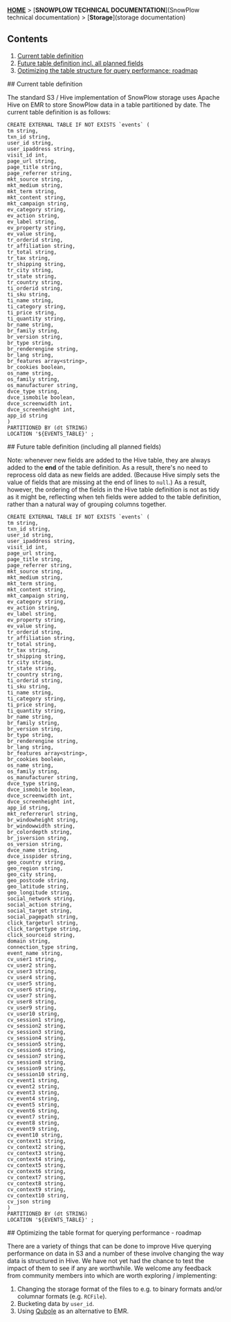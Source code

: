 [**HOME**](Home) > [**SNOWPLOW TECHNICAL DOCUMENTATION**](SnowPlow technical documentation) > [**Storage**](storage documentation)

## Contents

1. [Current table definition](#table-def)
2. [Future table definition incl. all planned fields](#future-table-def)
3. [Optimizing the table structure for query performance: roadmap](#roadmap)

<a name="table-def" />
## Current table definition

The standard S3 / Hive implementation of SnowPlow storage uses Apache Hive on EMR to store SnowPlow data in a table partitioned by date. The current table definition is as follows:

	CREATE EXTERNAL TABLE IF NOT EXISTS `events` (
	tm string,
	txn_id string,
	user_id string,
	user_ipaddress string,
	visit_id int,
	page_url string,
	page_title string,
	page_referrer string,
	mkt_source string,
	mkt_medium string,
	mkt_term string,
	mkt_content string,
	mkt_campaign string,
	ev_category string,
	ev_action string,
	ev_label string,
	ev_property string,
	ev_value string,
	tr_orderid string,
	tr_affiliation string,
	tr_total string,
	tr_tax string,
	tr_shipping string,
	tr_city string,
	tr_state string,
	tr_country string,
	ti_orderid string,
	ti_sku string,
	ti_name string,
	ti_category string,
	ti_price string,
	ti_quantity string,
	br_name string,
	br_family string,
	br_version string,
	br_type string,
	br_renderengine string,
	br_lang string,
	br_features array<string>,
	br_cookies boolean,
	os_name string,
	os_family string,
	os_manufacturer string,
	dvce_type string,
	dvce_ismobile boolean,
	dvce_screenwidth int,
	dvce_screenheight int,
	app_id string
	)
	PARTITIONED BY (dt STRING)
	LOCATION '${EVENTS_TABLE}' ;

<a name="future-table-def" />
## Future table definition (including all planned fields)

Note: whenever new fields are added to the Hive table, they are always added to the **end** of the table definition. As a result, there's no need to reprocess old data as new fields are added. (Because Hive simply sets the value of fields that are missing at the end of lines to `null`.) As a result, however, the ordering of the fields in the Hive table definition is not as tidy as it might be, reflecting when teh fields were added to the table definition, rather than a natural way of grouping columns together.

	CREATE EXTERNAL TABLE IF NOT EXISTS `events` (
	tm string,
	txn_id string,
	user_id string,
	user_ipaddress string,
	visit_id int,
	page_url string,
	page_title string,
	page_referrer string,
	mkt_source string,
	mkt_medium string,
	mkt_term string,
	mkt_content string,
	mkt_campaign string,
	ev_category string,
	ev_action string,
	ev_label string,
	ev_property string,
	ev_value string,
	tr_orderid string,
	tr_affiliation string,
	tr_total string,
	tr_tax string,
	tr_shipping string,
	tr_city string,
	tr_state string,
	tr_country string,
	ti_orderid string,
	ti_sku string,
	ti_name string,
	ti_category string,
	ti_price string,
	ti_quantity string,
	br_name string,
	br_family string,
	br_version string,
	br_type string,
	br_renderengine string,
	br_lang string,
	br_features array<string>,
	br_cookies boolean,
	os_name string,
	os_family string,
	os_manufacturer string,
	dvce_type string,
	dvce_ismobile boolean,
	dvce_screenwidth int,
	dvce_screenheight int,
	app_id string,
	mkt_referrerurl string,
	br_windowheight string,
	br_windowwidth string,
	br_colordepth string,
	br_jsversion string,
	os_version string,
	dvce_name string,
	dvce_isspider string,
	geo_country string,
	geo_region string,
	geo_city string,
	geo_postcode string,
	geo_latitude string,
	geo_longitude string,
	social_network string,
	social_action string,
	social_target string,
	social_pagepath string,
	click_targeturl string,
	click_targettype string,
	click_sourceid string,
	domain string,
	connection_type string,
	event_name string,
	cv_user1 string,
	cv_user2 string,
	cv_user3 string,
	cv_user4 string,
	cv_user5 string,
	cv_user6 string,
	cv_user7 string,
	cv_user8 string,
	cv_user9 string,
	cv_user10 string,
	cv_session1 string,
	cv_session2 string,
	cv_session3 string,
	cv_session4 string,
	cv_session5 string,
	cv_session6 string,
	cv_session7 string,
	cv_session8 string,
	cv_session9 string,
	cv_session10 string,
	cv_event1 string,
	cv_event2 string,
	cv_event3 string,
	cv_event4 string,
	cv_event5 string,
	cv_event6 string,
	cv_event7 string,
	cv_event8 string,
	cv_event9 string,
	cv_event10 string,
	cv_context1 string,
	cv_context2 string,
	cv_context3 string,
	cv_context4 string,
	cv_context5 string,
	cv_context6 string,
	cv_context7 string,
	cv_context8 string,
	cv_context9 string,
	cv_context10 string,
	cv_json string
	)
	PARTITIONED BY (dt STRING)
	LOCATION '${EVENTS_TABLE}' ;

<a name="roadmap" />
## Optimizing the table format for querying performance - roadmap

There are a variety of things that can be done to improve Hive querying performance on data in S3 and a number of these involve changing the way data is structured in Hive. We have not yet had the chance to test the impact of them to see if any are worthwhile. We welcome any feedback from community members into which are worth exploring / implementing:

1. Changing the storage format of the files to e.g. to binary formats and/or columnar formats (e.g. `RCFile`).  
2. Bucketing data by `user_id`.
3. Using [Qubole](http://www.qubole.com/) as an alternative to EMR.